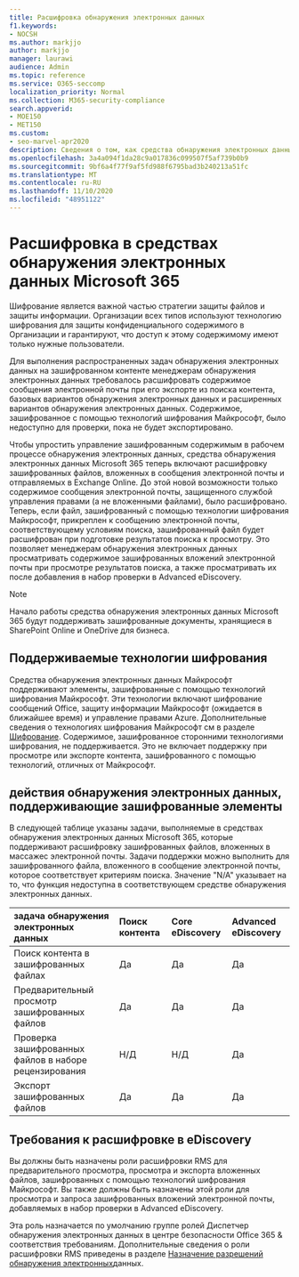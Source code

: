 ```yaml
---
title: Расшифровка обнаружения электронных данных
f1.keywords:
- NOCSH
ms.author: markjjo
author: markjjo
manager: laurawi
audience: Admin
ms.topic: reference
ms.service: O365-seccomp
localization_priority: Normal
ms.collection: M365-security-compliance
search.appverid:
- MOE150
- MET150
ms.custom:
- seo-marvel-apr2020
description: Сведения о том, как средства обнаружения электронных данных Microsoft 365 обрабатывают зашифрованные документы, вложенные в сообщения электронной почты.
ms.openlocfilehash: 3a4a094f1da28c9a017836c099507f5af739b0b9
ms.sourcegitcommit: 9bf6a4f77f9af5fd988f6795bad3b240213a51fc
ms.translationtype: MT
ms.contentlocale: ru-RU
ms.lasthandoff: 11/10/2020
ms.locfileid: "48951122"
---
```

# <a name="decryption-in-microsoft-365-ediscovery-tools"></a>Расшифровка в средствах обнаружения электронных данных Microsoft 365

Шифрование является важной частью стратегии защиты файлов и защиты информации. Организации всех типов используют технологию шифрования для защиты конфиденциального содержимого в Организации и гарантируют, что доступ к этому содержимому имеют только нужные пользователи.

Для выполнения распространенных задач обнаружения электронных данных на зашифрованном контенте менеджерам обнаружения электронных данных требовалось расшифровать содержимое сообщения электронной почты при его экспорте из поиска контента, базовых вариантов обнаружения электронных данных и расширенных вариантов обнаружения электронных данных. Содержимое, зашифрованное с помощью технологий шифрования Майкрософт, было недоступно для проверки, пока не будет экспортировано.

Чтобы упростить управление зашифрованным содержимым в рабочем процессе обнаружения электронных данных, средства обнаружения электронных данных Microsoft 365 теперь включают расшифровку зашифрованных файлов, вложенных в сообщения электронной почты и отправляемых в Exchange Online. До этой новой возможности только содержимое сообщения электронной почты, защищенного службой управления правами (а не вложенными файлами), было расшифровано. Теперь, если файл, зашифрованный с помощью технологии шифрования Майкрософт, прикреплен к сообщению электронной почты, соответствующему условиям поиска, зашифрованный файл будет расшифрован при подготовке результатов поиска к просмотру. Это позволяет менеджерам обнаружения электронных данных просматривать содержимое зашифрованных вложений электронной почты при просмотре результатов поиска, а также просматривать их после добавления в набор проверки в Advanced eDiscovery.

> [!NOTE]
> Начало работы средства обнаружения электронных данных Microsoft 365 будут поддерживать зашифрованные документы, хранящиеся в SharePoint Online и OneDrive для бизнеса.

## <a name="supported-encryption-technologies"></a>Поддерживаемые технологии шифрования

Средства обнаружения электронных данных Майкрософт поддерживают элементы, зашифрованные с помощью технологий шифрования Майкрософт. Эти технологии включают шифрование сообщений Office, защиту информации Майкрософт (ожидается в ближайшее время) и управление правами Azure. Дополнительные сведения о технологиях шифрования Майкрософт см в разделе [Шифрование](encryption.md). Содержимое, зашифрованное сторонними технологиями шифрования, не поддерживается. Это не включает поддержку при просмотре или экспорте контента, зашифрованного с помощью технологий, отличных от Майкрософт.

## <a name="ediscovery-activities-that-support-encrypted-items"></a>действия обнаружения электронных данных, поддерживающие зашифрованные элементы

В следующей таблице указаны задачи, выполняемые в средствах обнаружения электронных данных Microsoft 365, которые поддерживают расшифровку зашифрованных файлов, вложенных в массажес электронной почты. Задачи поддержки можно выполнить для зашифрованного файла, вложенного в сообщение электронной почты, которое соответствует критериям поиска. Значение "N/A" указывает на то, что функция недоступна в соответствующем средстве обнаружения электронных данных.

|задача обнаружения электронных данных  |Поиск контента  |Core eDiscovery  |Advanced eDiscovery  |
|:---------|:---------|:---------|:---------|
|Поиск контента в зашифрованных файлах     |Да      |Да      |Да      |
|Предварительный просмотр зашифрованных файлов     |Да      |Да     |Да       |
|Проверка зашифрованных файлов в наборе рецензирования    |Н/Д      |Н/Д        | Да        |
|Экспорт зашифрованных файлов    |Да       |Да  |Да    |

## <a name="requirements-for-decryption-in-ediscovery"></a>Требования к расшифровке в eDiscovery

Вы должны быть назначены роли расшифровки RMS для предварительного просмотра, просмотра и экспорта вложенных файлов, зашифрованных с помощью технологий шифрования Майкрософт. Вы также должны быть назначены этой роли для просмотра и запроса зашифрованных вложений электронной почты, добавляемых в набор проверки в Advanced eDiscovery.

Эта роль назначается по умолчанию группе ролей Диспетчер обнаружения электронных данных в центре безопасности Office 365 & соответствия требованиям. Дополнительные сведения о роли расшифровки RMS приведены в разделе [Назначение разрешений обнаружения электронных](assign-ediscovery-permissions.md#rms-decrypt)данных.
